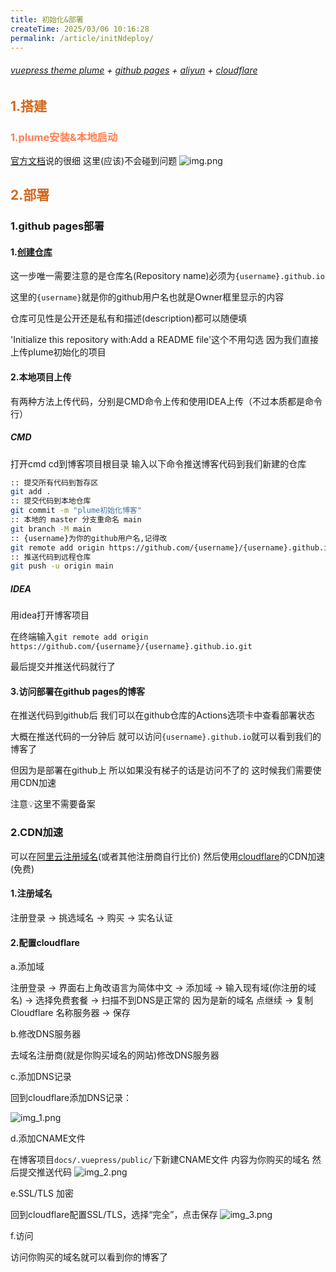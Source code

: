 ```yaml
---
title: 初始化&部署
createTime: 2025/03/06 10:16:28
permalink: /article/initNdeploy/
---
```

###### [vuepress theme plume](https://theme-plume.vuejs.press/) + [github pages](https://pages.github.com/) + [aliyun](https://www.aliyun.com/) + [cloudflare](https://www.cloudflare-cn.com/)
## <font color=Chocolate>1.搭建</font>
### <font color=Coral>1.plume安装&本地启动</font>
[官方文档]((https://theme-plume.vuejs.press/guide/quick-start/))说的很细 这里(应该)不会碰到问题
![img.png](img.png)
## <font color=Chocolate>2.部署</font>
### 1.github pages部署
#### 1.[创建仓库](https://github.com/new)
这一步唯一需要注意的是仓库名(Repository name)必须为`{username}.github.io`

这里的`{username}`就是你的github用户名也就是Owner框里显示的内容

仓库可见性是公开还是私有和描述(description)都可以随便填

'Initialize this repository with:Add a README file'这个不用勾选 因为我们直接上传plume初始化的项目
#### 2.本地项目上传
有两种方法上传代码，分别是CMD命令上传和使用IDEA上传（不过本质都是命令行）
##### CMD
打开cmd cd到博客项目根目录 输入以下命令推送博客代码到我们新建的仓库
```bash
:: 提交所有代码到暂存区
git add .
:: 提交代码到本地仓库
git commit -m "plume初始化博客"
:: 本地的 master 分支重命名 main
git branch -M main
:: {username}为你的github用户名,记得改
git remote add origin https://github.com/{username}/{username}.github.io.git
:: 推送代码到远程仓库
git push -u origin main
```
##### IDEA
用idea打开博客项目

在终端输入`git remote add origin https://github.com/{username}/{username}.github.io.git `

最后提交并推送代码就行了
#### 3.访问部署在github pages的博客
在推送代码到github后 我们可以在github仓库的Actions选项卡中查看部署状态

大概在推送代码的一分钟后 就可以访问`{username}.github.io`就可以看到我们的博客了

但因为是部署在github上 所以如果没有梯子的话是访问不了的 这时候我们需要使用CDN加速

注意💡这里不需要备案
### 2.CDN加速
可以在[阿里云注册域名](https://wanwang.aliyun.com/domain)(或者其他注册商自行比价) 然后使用[cloudflare](https://dash.cloudflare.com/)的CDN加速(免费)
#### 1.注册域名
注册登录 -> 挑选域名 -> 购买 -> 实名认证
#### 2.配置cloudflare
a.添加域

注册登录 -> 界面右上角改语言为简体中文 -> 添加域 -> 输入现有域(你注册的域名) -> 选择免费套餐 -> 扫描不到DNS是正常的 因为是新的域名 点继续 
-> 复制 Cloudflare 名称服务器 -> 保存

b.修改DNS服务器

去域名注册商(就是你购买域名的网站)修改DNS服务器

c.添加DNS记录

回到cloudflare添加DNS记录：

![img_1.png](img_1.png)

d.添加CNAME文件

在博客项目`docs/.vuepress/public/`下新建CNAME文件 内容为你购买的域名 然后提交推送代码
![img_2.png](img_2.png)

e.SSL/TLS 加密

回到cloudflare配置SSL/TLS，选择“完全”，点击保存
![img_3.png](img_3.png)

f.访问

访问你购买的域名就可以看到你的博客了